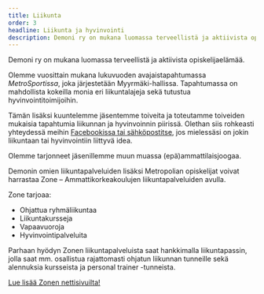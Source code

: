 ```yaml
---
title: Liikunta
order: 3
headline: Liikunta ja hyvinvointi
description: Demoni ry on mukana luomassa terveellistä ja aktiivista opiskelijaelämää.
---
```


Demoni ry on mukana luomassa terveellistä ja aktiivista opiskelijaelämää.

Olemme vuosittain mukana lukuvuoden avajaistapahtumassa *MetroSportissa*, joka järjestetään Myyrmäki-hallissa. Tapahtumassa on mahdollista kokeilla monia eri liikuntalajeja sekä tutustua hyvinvointitoimijoihin.

Tämän lisäksi kuuntelemme jäsentemme toiveita ja toteutamme toiveiden mukaisia tapahtumia liikunnan ja hyvinvoinnin piirissä. Olethan siis rohkeasti yhteydessä meihin [Facebookissa tai sähköpostitse](#yhteystiedot), jos mielessäsi on jokin liikuntaan tai hyvinvointiin liittyvä idea.

Olemme tarjonneet jäsenillemme muun muassa (epä)ammattilaisjoogaa.

Demonin omien liikuntapalveluiden lisäksi Metropolian opiskelijat voivat harrastaa
Zone – Ammattikorkeakoulujen liikuntapalveluiden avulla.

Zone tarjoaa:

- Ohjattua ryhmäliikuntaa
- Liikuntakursseja
- Vapaavuoroja
- Hyvinvointipalveluita

Parhaan hyödyn Zonen liikuntapalveluista saat hankkimalla liikuntapassin, jolla saat mm. osallistua rajattomasti ohjatun liikunnan tunneille sekä alennuksia kursseista ja personal trainer -tunneista.

[Lue lisää Zonen nettisivuilta!](http://zonesports.fi/ "Zone")
